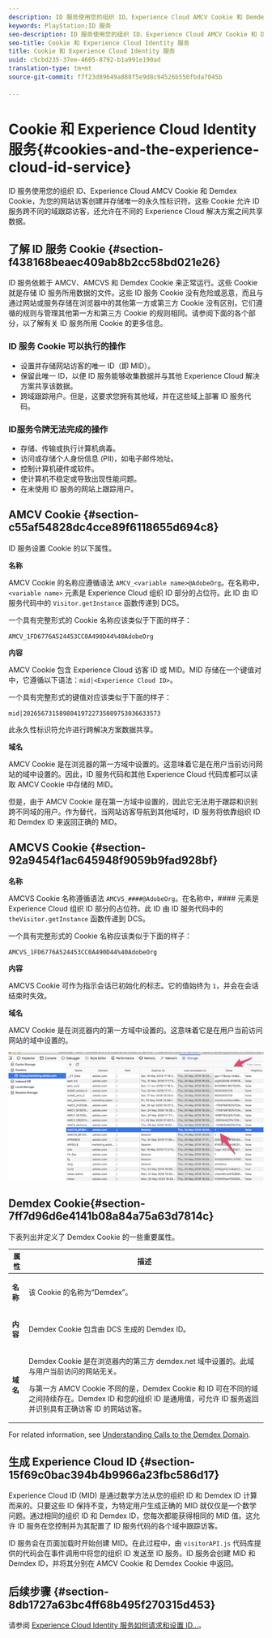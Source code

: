 ```yaml
---
description: ID 服务使用您的组织 ID、Experience Cloud AMCV Cookie 和 Demdex Cookie，为您的网站访客创建并存储唯一的永久性标识符。这些 Cookie 允许 ID 服务跨不同的域跟踪访客，还允许在不同的 Experience Cloud 解决方案之间共享数据。
keywords: PlayStation;ID 服务
seo-description: ID 服务使用您的组织 ID、Experience Cloud AMCV Cookie 和 Demdex Cookie，为您的网站访客创建并存储唯一的永久性标识符。这些 Cookie 允许 ID 服务跨不同的域跟踪访客，还允许在不同的 Experience Cloud 解决方案之间共享数据。
seo-title: Cookie 和 Experience Cloud Identity 服务
title: Cookie 和 Experience Cloud Identity 服务
uuid: c5cbd235-37ee-4605-8792-b1a991e190ad
translation-type: tm+mt
source-git-commit: f7f23d89649a888f5e9d8c94526b550fbda7045b

---
```



# Cookie 和 Experience Cloud Identity 服务{#cookies-and-the-experience-cloud-id-service}

ID 服务使用您的组织 ID、Experience Cloud AMCV Cookie 和 Demdex Cookie，为您的网站访客创建并存储唯一的永久性标识符。这些 Cookie 允许 ID 服务跨不同的域跟踪访客，还允许在不同的 Experience Cloud 解决方案之间共享数据。

## 了解 ID 服务 Cookie {#section-f438168beaec409ab8b2cc58bd021e26}

ID 服务依赖于 AMCV、AMCVS 和 Demdex Cookie 来正常运行。这些 Cookie 就是存储 ID 服务所用数据的文件。这些 ID 服务 Cookie 没有危险或恶意，而且与通过网站或服务存储在浏览器中的其他第一方或第三方 Cookie 没有区别，它们遵循的规则与管理其他第一方和第三方 Cookie 的规则相同。请参阅下面的各个部分，以了解有关 ID 服务所用 Cookie 的更多信息。

### ID 服务 Cookie 可以执行的操作

* 设置并存储网站访客的唯一 ID（即 MID）。
* 保留此唯一 ID，以便 ID 服务能够收集数据并与其他 Experience Cloud 解决方案共享该数据。
* 跨域跟踪用户。但是，这要求您拥有其他域，并在这些域上部署 ID 服务代码。

### ID服务令牌无法完成的操作

* 存储、传输或执行计算机病毒。
* 访问或存储个人身份信息 (PII)，如电子邮件地址。
* 控制计算机硬件或软件。
* 使计算机不稳定或导致出现性能问题。
* 在未使用 ID 服务的网站上跟踪用户。

## AMCV Cookie {#section-c55af54828dc4cce89f6118655d694c8}

ID 服务设置 Cookie 的以下属性。

**名称**

AMCV Cookie 的名称应遵循语法 `AMCV_<variable name>@AdobeOrg`。在名称中，`<variable name>` 元素是 Experience Cloud 组织 ID 部分的占位符。此 ID 由 ID 服务代码中的 `Visitor.getInstance` 函数传递到 DCS。

一个具有完整形式的 Cookie 名称应该类似于下面的样子：

```
AMCV_1FD6776A524453CC0A490D44%40AdobeOrg
```

**内容**

AMCV Cookie 包含 Experience Cloud 访客 ID 或 MID。MID 存储在一个键值对中，它遵循以下语法：`mid|<Experience Cloud ID>`。

一个具有完整形式的键值对应该类似于下面的样子：

```
mid|20265673158980419722735089753036633573
```

此永久性标识符允许进行跨解决方案数据共享。

**域名**

AMCV Cookie 是在浏览器的第一方域中设置的。这意味着它是在用户当前访问网站的域中设置的。因此，ID 服务代码和其他 Experience Cloud 代码库都可以读取 AMCV Cookie 中存储的 MID。

但是，由于 AMCV Cookie 是在第一方域中设置的，因此它无法用于跟踪和识别跨不同域的用户。作为替代，当网站访客导航到其他域时，ID 服务将依靠组织 ID 和 Demdex ID 来返回正确的 MID。

## AMCVS Cookie {#section-92a9454f1ac645948f9059b9fad928bf}

**名称**

AMCVS Cookie 名称遵循语法 `AMCVS_####@AdobeOrg`。在名称中，#### 元素是 Experience Cloud 组织 ID 部分的占位符。此 ID 由 ID 服务代码中的 `theVisitor.getInstance` 函数传递到 DCS。

一个具有完整形式的 Cookie 名称应该类似于下面的样子：

```
AMCVS_1FD6776A524453CC0A490D44%40AdobeOrg
```

**内容**

AMCVS Cookie 可作为指示会话已初始化的标志。它的值始终为 `1`，并会在会话结束时失效。

**域名**

AMCV Cookie 是在浏览器内的第一方域中设置的。这意味着它是在用户当前访问网站的域中设置的。

![](assets/AMCVS-cookie.png)

## Demdex Cookie{#section-7ff7d96d6e4141b08a84a75a63d7814c}

下表列出并定义了 Demdex Cookie 的一些重要属性。

<table id="table_18E3CAF3550E4BB6A199736AACE39202"> 
 <thead> 
  <tr> 
   <th colname="col1" class="entry"> 属性 </th> 
   <th colname="col2" class="entry"> 描述 </th> 
  </tr> 
 </thead>
 <tbody> 
  <tr> 
   <td colname="col1"> <p> <b>名称</b> </p> </td> 
   <td colname="col2"> <p>该 Cookie 的名称为“Demdex”。 </p> </td> 
  </tr> 
  <tr> 
   <td colname="col1"> <p> <b>内容</b> </p> </td> 
   <td colname="col2"> <p>Demdex Cookie 包含由 DCS 生成的 Demdex ID。 </p> </td> 
  </tr> 
  <tr> 
   <td colname="col1"> <p> <b>域名</b> </p> </td> 
   <td colname="col2"> <p>Demdex Cookie 是在浏览器内的第三方 demdex.net 域中设置的。此域与用户当前访问的网站无关。 </p> <p>与第一方 AMCV Cookie 不同的是，Demdex Cookie 和 ID 可在不同的域之间持续存在。Demdex ID 和您的组织 ID 是通用值，可允许 ID 服务返回并识别具有正确访客 ID 的网站访客。 </p> </td> 
  </tr> 
 </tbody> 
</table>

For related information, see [Understanding Calls to the Demdex Domain](https://marketing.adobe.com/resources/help/en_US/aam/demdex-calls.html).

## 生成 Experience Cloud ID {#section-15f69c0bac394b4b9966a23fbc586d17}

Experience Cloud ID (MID) 是通过数学方法从您的组织 ID 和 Demdex ID 计算而来的。只要这些 ID 保持不变，为特定用户生成正确的 MID 就仅仅是一个数学问题。通过相同的组织 ID 和 Demdex ID，您每次都能获得相同的 MID 值。这允许 ID 服务在您控制并为其配置了 ID 服务代码的各个域中跟踪访客。

ID 服务会在页面加载时开始创建 MID。在此过程中，由 `visitorAPI.js` 代码库提供的代码会在事件调用中将您的组织 ID 发送至 ID 服务。ID 服务会创建 MID 和 Demdex ID，并将其分别在 AMCV Cookie 和 Demdex Cookie 中返回。

## 后续步骤 {#section-8db1727a63bc4ff68b495f270315d453}

请参阅 [Experience Cloud Identity 服务如何请求和设置 ID...](../introduction/id-request.md#concept-2caacebb1d244402816760e9b8bcef6a)。
